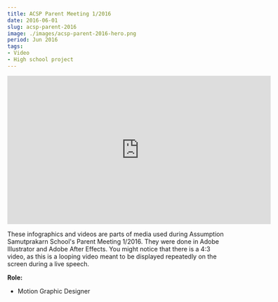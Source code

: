 ```yaml
---
title: ACSP Parent Meeting 1/2016
date: 2016-06-01
slug: acsp-parent-2016
image: ./images/acsp-parent-2016-hero.png
period: Jun 2016
tags:
- Video
- High school project
---
```


<iframe width="600" height="338" src="https://www.youtube.com/embed/videoseries?list=PL2ivkOxrF3JAgZbmnL4hr4ROn6n8VTbon" frameborder="0" allow="accelerometer; autoplay; encrypted-media; gyroscope; picture-in-picture" allowfullscreen></iframe>

These infographics and videos are parts of media used during Assumption Samutprakarn School's Parent Meeting 1/2016.
They were done in Adobe Illustrator and Adobe After Effects.
You might notice that there is a 4:3 video, as this is a looping video meant to be
displayed repeatedly on the screen during a live speech.

**Role:**
- Motion Graphic Designer
